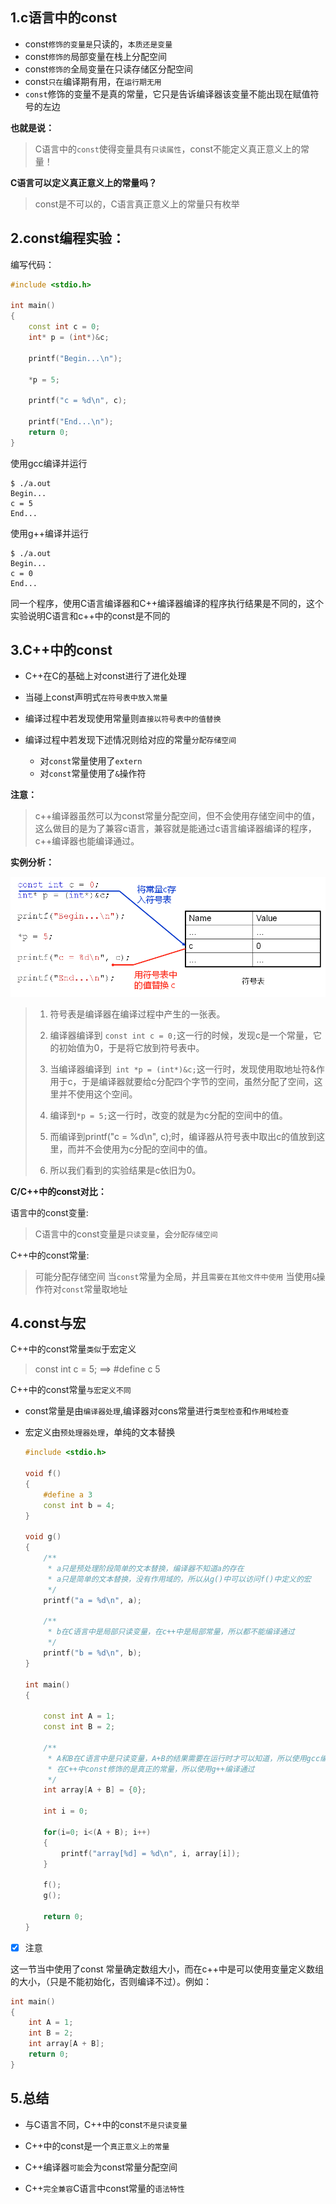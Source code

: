 ## 1.c语言中的const

- const`修饰的变量是`只读的，`本质还是变量`
- const`修饰的`局部变量在栈上分配空间
- const`修饰的`全局变量在只读存储区分配空间
- const`只在`编译期有用，在`运行期无用`
- `const`修饰的变量不是真的常量，它只是告诉编译器该变量不能出现在赋值符号的左边

**也就是说：**

> C语言中的`const`使得变量具有`只读属性`，const不能定义真正意义上的常量！

**C语言可以定义真正意义上的常量吗？**

> const是不可以的，C语言真正意义上的常量只有枚举

## 2.const编程实验：

编写代码：

```c++
#include <stdio.h>

int main()
{
    const int c = 0;
    int* p = (int*)&c;
    
    printf("Begin...\n");
    
    *p = 5;
    
    printf("c = %d\n", c);
    
    printf("End...\n");
    return 0;
}
```

使用gcc编译并运行

```shell
$ ./a.out 
Begin...
c = 5
End...
```

使用g++编译并运行

```shell
$ ./a.out 
Begin...
c = 0
End...
```

同一个程序，使用C语言编译器和C++编译器编译的程序执行结果是不同的，这个实验说明C语言和c++中的const是不同的

## 3.C++中的const

- C++在C的基础上对const进行了进化处理

- 当碰上const声明式`在符号表中放入常量`

- 编译过程中若发现使用常量则`直接以符号表中的值替换`

- 编译过程中若发现下述情况则给对应的常量`分配存储空间`
    - 对`const`常量使用了`extern`
    - 对`const`常量使用了`&`操作符

**注意：**

> c++编译器虽然可以为const常量分配空间，但不会使用存储空间中的值，这么做目的是为了兼容c语言，兼容就是能通过c语言编译器编译的程序，c++编译器也能编译通过。  

**实例分析：**

![img](./pic/slide6.png)

>1. 符号表是编译器在编译过程中产生的一张表。  
> 
>2. 编译器编译到 `const int c = 0;`这一行的时候，发现c是一个常量，它的初始值为0，于是将它放到符号表中。  
> 
>3. 当编译器编译到` int *p = (int*)&c;`这一行时，发现使用取地址符&作用于c，于是编译器就要给c分配四个字节的空间，虽然分配了空间，这里并不使用这个空间。  
> 
>4. 编译到`*p = 5;`这一行时，改变的就是为c分配的空间中的值。  
> 
>5. 而编译到printf("c = %d\n", c);时，编译器从符号表中取出c的值放到这里，而并不会使用为c分配的空间中的值。  
> 
>6. 所以我们看到的实验结果是c依旧为0。  

**C/C++中的const对比：**

语言中的const变量:

> C语言中的const变量是`只读变量`，会`分配存储空间`  

C++中的const常量:

> 可能分配存储空间
> 	当`const`常量为全局，并且`需要在其他文件中使用`
> 	当使用`&`操作符对`const`常量取地址

## 4.const与宏

C++中的const常量`类似`于宏定义

> const int  c = 5;  ==> #define  c 5

C++中的const常量`与宏定义不同`

- const常量是由`编译器处理`,编译器对cons常量进行`类型检查`和`作用域检查`

- 宏定义由`预处理器处理`，单纯的文本替换

    ```c++
    #include <stdio.h>
    
    void f()
    {
        #define a 3
        const int b = 4;
    }
    
    void g()
    {
        /**
         * a只是预处理阶段简单的文本替换，编译器不知道a的存在
         * a只是简单的文本替换，没有作用域的，所以从g()中可以访问f()中定义的宏
         */
        printf("a = %d\n", a);
    
        /**
         * b在C语言中是局部只读变量，在c++中是局部常量，所以都不能编译通过
         */
        printf("b = %d\n", b);
    }
    
    int main()
    {
    
        const int A = 1;
        const int B = 2;
    
        /**
         * A和B在C语言中是只读变量，A+B的结果需要在运行时才可以知道，所以使用gcc编译不通过。
         * 在C++中const修饰的是真正的常量，所以使用g++编译通过
         */
        int array[A + B] = {0};
    
        int i = 0;
        
        for(i=0; i<(A + B); i++)
        {
            printf("array[%d] = %d\n", i, array[i]);
        }
        
        f();
        g();
        
        return 0;
    }
    ```

-   [x] 注意

这一节当中使用了const 常量确定数组大小，而在c++中是可以使用变量定义数组的大小，（只是不能初始化，否则编译不过）。例如：

```c++
int main()
{
    int A = 1;
    int B = 2;
    int array[A + B];
    return 0;
}
```



## 5.总结

- 与C语言不同，C++中的const`不是只读变量`

- C++中的const是一个`真正意义上的常量`

- C++编译器`可能`会为const常量分配空间

- C++`完全兼容`C语言中const常量的`语法特性`